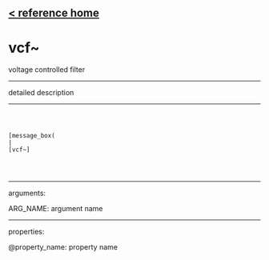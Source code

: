 [< reference home](ceammc_lib.html)
---

# vcf~


voltage controlled filter

---

detailed description
<br>


---


```



[message_box(                                 
|
[vcf~]


            
```

---
arguments:

ARG_NAME: argument name<br>

---
properties:

@property_name: property name<br>

